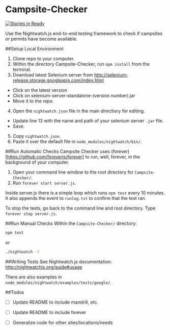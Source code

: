 Campsite-Checker
================
[![Stories in Ready](https://badge.waffle.io/adam-back/Campsite-Checker.svg?label=ready&title=Ready)](http://waffle.io/adam-back/Campsite-Checker)

Use the Nightwatch.js end-to-end testing framework to check if campsites or permits have become available.

##Setup Local Environment
1. Clone repo to your computer.
2. Within the directory Campsite-Checker, run `npm install` from the terminal.
3. Download latest Selenium server from http://selenium-release.storage.googleapis.com/index.html
  - Click on the latest version
  - Click on selenium-server-standalone-(version number).jar
  - Move it to the repo.
4. Open the `nightwatch.json` file in the main directiory for editing.
  - Update line 13 with the name and path of your selenium server `.jar` file. 
  - Save.
5. Copy `nightwatch.json`.
6. Paste it over the default file in `node_modules/nightwatch/bin/`.

##Run Automatic Checks
Campsite Checker uses (forever)[https://github.com/foreverjs/forever] to run, well, forever, in the background of your computer.

1. Open your command line window to the root directory for `Campsite-Checker/`.
2. Run `forever start server.js`.

Inside server.js there is a simple loop which runs `npm test` every 10 minutes. It also appends the event to `runlog.txt` to confirm that the test ran.

To stop the tests, go back to the command line and root directory. Type `forever stop server.js`.

##Run Manual Checks
Within the `Campsite-Checker/` directory:
```bash
npm test
```
or
```bash
./nightwatch -t
```
##Writing Tests
See Nightwatch.js documentation: http://nightwatchjs.org/guide#usage

There are also examples in `node_modules/nightwatch/examples/tests/google/`.

##Todos
- [ ] Update README to include mandrill, etc.
- [ ] Update README to include forever
- [ ] Generalize code for other sites/locations/needs

